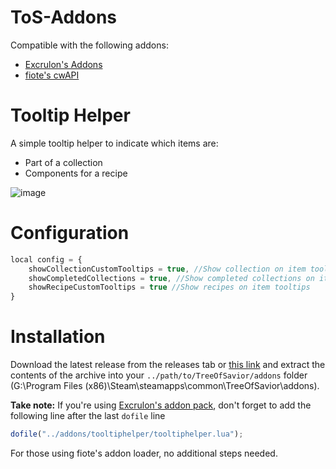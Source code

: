 # ToS-Addons
Compatible with the following addons:
* [Excrulon's Addons](https://github.com/Excrulon/Tree-of-Savior-Lua-Mods)
* [fiote's cwAPI](https://github.com/fiote/treeofsavior-addons)



# Tooltip Helper

A simple tooltip helper to indicate which items are:
* Part of a collection
* Components for a recipe

![image](https://cloud.githubusercontent.com/assets/19189593/15227060/1439633c-18b8-11e6-9b43-e67d77f7a0e8.png)

# Configuration

```javascript
local config = {
    showCollectionCustomTooltips = true, //Show collection on item tooltips
    showCompletedCollections = true, //Show completed collections on item tooltips
    showRecipeCustomTooltips = true //Show recipes on item tooltips
}
```

# Installation

Download the latest release from the releases tab or [this link](https://github.com/Xanaxiel/ToS-Addons/releases/latest) and extract the contents of the archive into your `../path/to/TreeOfSavior/addons` folder (G:\Program Files (x86)\Steam\steamapps\common\TreeOfSavior\addons).

**Take note:** If you're using [Excrulon's addon pack](https://github.com/Excrulon/Tree-of-Savior-Lua-Mods), don't forget to add the following line after the last `dofile` line
```javascript
dofile("../addons/tooltiphelper/tooltiphelper.lua");
```

For those using fiote's addon loader, no additional steps needed.




